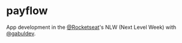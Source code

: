# payflow

App development in the [@Rocketseat](https://github.com/rocketseat-education)'s NLW (Next Level Week) with [@gabuldev](https://github.com/gabuldev).